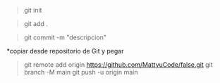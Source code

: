 > git init

> git add .

> git commit -m "descripcion"

*copiar desde repositorio de Git y pegar

> git remote add origin https://github.com/MattyuCode/false.git
git branch -M main
git push -u origin main